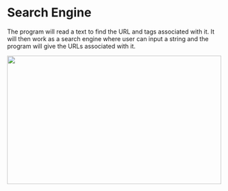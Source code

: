 # Search Engine
The program will read a text to find the URL and tags associated with it. It will then work as a search engine where user can input a string and the program will give the URLs associated with it.

<img src="https://media.giphy.com/media/v1.Y2lkPTc5MGI3NjExYW1qN3pscHM1NzV3bzUzdHNheGVxMjBzYTlhNXBzMXNvYzRmdWtleCZlcD12MV9pbnRlcm5hbF9naWZfYnlfaWQmY3Q9Zw/l0HZ4dyvDRpilEYRNo/giphy.gif" width="500" height="300" />
